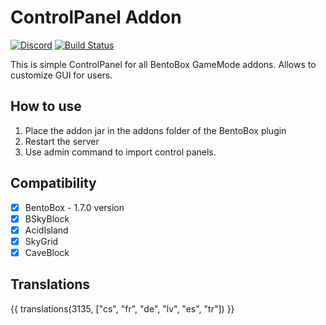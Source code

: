 # ControlPanel Addon
[![Discord](https://img.shields.io/discord/272499714048524288.svg?logo=discord)](https://discord.bentobox.world)
[![Build Status](https://ci.codemc.org/buildStatus/icon?job=BentoBoxWorld/ControlPanel)](https://ci.codemc.org/job/BentoBoxWorld/job/ControlPanel/)

This is simple ControlPanel for all BentoBox GameMode addons. Allows to customize GUI for users.

## How to use

1. Place the addon jar in the addons folder of the BentoBox plugin
2. Restart the server
3. Use admin command to import control panels.

## Compatibility

- [x] BentoBox - 1.7.0 version
- [x] BSkyBlock
- [x] AcidIsland
- [x] SkyGrid
- [x] CaveBlock

## Translations

{{ translations(3135, ["cs", "fr", "de", "lv", "es", "tr"]) }}
